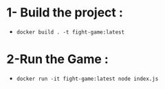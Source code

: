 # 1- Build the project :
- `docker build . -t fight-game:latest`

# 2-Run the Game :
- `docker run -it fight-game:latest node index.js`
